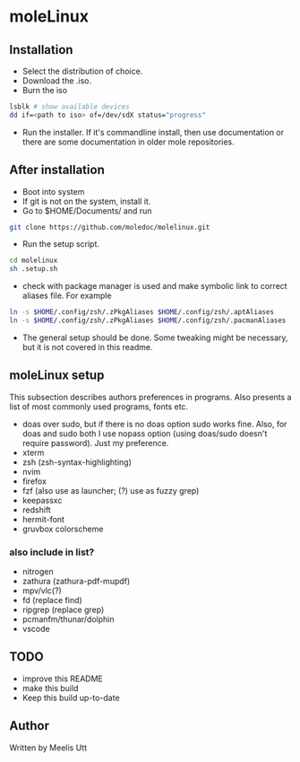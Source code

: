 
# moleLinux

## Installation

* Select the distribution of choice.
* Download the .iso.
* Burn the iso
  
```sh
lsblk # show available devices
dd if=<path to iso> of=/dev/sdX status="progress"
```

* Run the installer. If it's commandline install, then use documentation or there are some documentation in older mole<distro> repositories.

## After installation

* Boot into system
* If git is not on the system, install it.
* Go to $HOME/Documents/ and run

```sh
git clone https://github.com/moledoc/molelinux.git
```

* Run the setup script.

```sh
cd molelinux
sh .setup.sh
```

* check with package manager is used and make symbolic link to correct aliases file. For example

```sh
ln -s $HOME/.config/zsh/.zPkgAliases $HOME/.config/zsh/.aptAliases
ln -s $HOME/.config/zsh/.zPkgAliases $HOME/.config/zsh/.pacmanAliases
```

* The general setup should be done. Some tweaking might be necessary, but it is not covered in this readme.

## moleLinux setup

This subsection describes authors preferences in programs.
Also presents a list of most commonly used programs, fonts etc.

* doas over sudo, but if there is no doas option sudo works fine. Also, for doas and sudo both I use nopass option (using doas/sudo doesn't require password). Just my preference.
* xterm
* zsh (zsh-syntax-highlighting)
* nvim
* firefox
* fzf (also use as launcher; (?) use as fuzzy grep)
* keepassxc
* redshift
* hermit-font
* gruvbox colorscheme

### also include in list?

* nitrogen
* zathura (zathura-pdf-mupdf)
* mpv/vlc(?)
* fd (replace find)
* ripgrep (replace grep)
* pcmanfm/thunar/dolphin
* vscode

## TODO

* improve this README
* make this build
* Keep this build up-to-date

## Author

Written by
Meelis Utt

